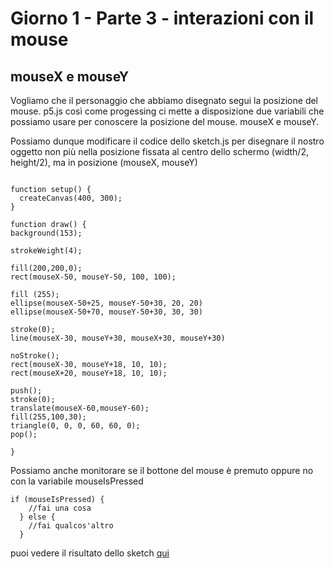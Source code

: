 # Giorno 1 - Parte 3 - interazioni con il mouse

## mouseX e mouseY

Vogliamo che il personaggio che abbiamo disegnato segui la posizione del mouse.
p5.js così come progessing ci mette a disposizione due variabili che possiamo usare per conoscere la posizione del mouse. mouseX e mouseY.

Possiamo dunque modificare il codice dello sketch.js per disegnare il nostro oggetto non più nella posizione fissata al centro dello schermo (width/2, height/2), ma in posizione (mouseX, mouseY)

```

function setup() {
  createCanvas(400, 300);
}

function draw() {
background(153);

strokeWeight(4);

fill(200,200,0);
rect(mouseX-50, mouseY-50, 100, 100);

fill (255);
ellipse(mouseX-50+25, mouseY-50+30, 20, 20)
ellipse(mouseX-50+70, mouseY-50+30, 30, 30)

stroke(0);
line(mouseX-30, mouseY+30, mouseX+30, mouseY+30)

noStroke();
rect(mouseX-30, mouseY+18, 10, 10);
rect(mouseX+20, mouseY+18, 10, 10);

push();
stroke(0);
translate(mouseX-60,mouseY-60);
fill(255,100,30);
triangle(0, 0, 0, 60, 60, 0);
pop();

}
```

Possiamo anche monitorare se il bottone del mouse è premuto oppure no con la variabile mouseIsPressed

```
if (mouseIsPressed) {
    //fai una cosa
  } else {
    //fai qualcos'altro
  }
```

puoi vedere il risultato dello sketch [qui](https://lorenzoromagnoli.github.io/p5js_workshop/giorno1/3_interazioni-con-il-mouse.html)
